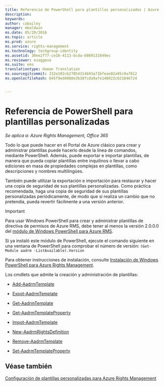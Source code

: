 ```yaml
---
title: Referencia de PowerShell para plantillas personalizadas | Azure RMS
description: 
keywords: 
author: cabailey
manager: mbaldwin
ms.date: 05/20/2016
ms.topic: article
ms.prod: azure
ms.service: rights-management
ms.technology: techgroup-identity
ms.assetid: 30ee2f77-ce16-4113-bcda-6089131849ec
ms.reviewer: esaggese
ms.suite: ems
translationtype: Human Translation
ms.sourcegitcommit: 332e102cb27854314b93a71bfeae82a95c9a7812
ms.openlocfilehash: 645f9ed4080e3b38fcda9afe148923c021046724


---
```




# Referencia de PowerShell para plantillas personalizadas

*Se aplica a: Azure Rights Management, Office 365*

Todo lo que puede hacer en el Portal de Azure clásico para crear y administrar plantillas puede hacerlo desde la línea de comandos, mediante PowerShell. Además, puede exportar e importar plantillas, de manera que pueda copiar plantillas entre inquilinos o llevar a cabo ediciones en masa de propiedades complejas en plantillas, como descripciones y nombres multilingües.

También puede utilizar la exportación e importación para restaurar y hacer una copia de seguridad de sus plantillas personalizadas. Como práctica recomendada, haga una copia de seguridad de sus plantillas personalizadas periódicamente, de modo que si realiza un cambio que no pretendía, pueda revertir fácilmente a una versión anterior.

> [!IMPORTANT]
> Para usar Windows PowerShell para crear y administrar plantillas de directiva de permisos de Azure RMS, debe tener al menos la versión 2.0.0.0 del [módulo de Windows PowerShell para Azure RMS](http://go.microsoft.com/fwlink/?LinkId=257721).
> 
> Si ya instaló este módulo de PowerShell, ejecute el comando siguiente en una ventana de PowerShell para comprobar el número de versión: `(Get-Module aadrm -ListAvailable).Version`

Para obtener instrucciones de instalación, consulte [Instalación de Windows PowerShell para Azure Rights Management](install-powershell.md).

Los cmdlets que admite la creación y administración de plantillas:

-   [Add-AadrmTemplate](https://msdn.microsoft.com/library/azure/dn727075.aspx)

-   [Expot-AadrmTemplate](https://msdn.microsoft.com/library/azure/dn727078.aspx)

-   [Get-AadrmTemplate](https://msdn.microsoft.com/library/azure/dn727079.aspx)

-   [Get-AadrmTemplateProperty](https://msdn.microsoft.com/library/azure/dn727081.aspx)

-   [Impot-AadrmTemplate](https://msdn.microsoft.com/library/azure/dn727077.aspx)

-   [New-AadrmRightsDefinition](https://msdn.microsoft.com/library/azure/dn727080.aspx)

-   [Remove-AadrmTemplate](https://msdn.microsoft.com/library/azure/dn727082.aspx)

-   [Set-AadrmTemplateProperty](https://msdn.microsoft.com/library/azure/dn727076.aspx)



## Véase también
[Configuración de plantillas personalizadas para Azure Rights Management](configure-custom-templates.md)


<!--HONumber=Jun16_HO4-->


